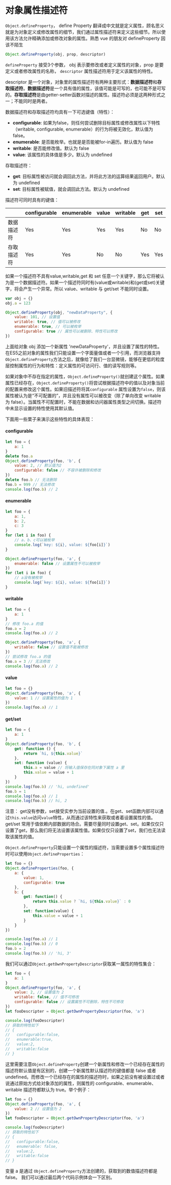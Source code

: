 # 对象属性描述符



`Object.defineProperty`， define Property 翻译成中文就是定义属性，顾名思义就是为对象定义或修改属性的细节，我们通过属性描述符来定义这些细节。所以使用该方法允许精确添加或修改对象的属性。熟悉 vue 的朋友对 defineProperty 因该不陌生

```javascript
Object.defineProperty(obj, prop, descriptor)
```

`defineProperty` 接受3个参数， obj 表示要修改或者定义属性的对象，prop 是要定义或者修改属性的名称， `descriptor` 属性描述符用于定义该属性的特性。

descriptor 是一个对象，对象里的属性描述符有两种主要形式：**数据描述符**和**存取描述符**。**数据描述符**是一个具有值的属性，该值可能是可写的，也可能不是可写的。**存取描述符**是由getter-setter函数对描述的属性。描述符必须是这两种形式之一；不能同时是两者。

数据描述符和存取描述符均具有一下可选键值（特性）：

- **configurable**: 如果为false，则任何尝试删除目标属性或修改属性以下特性（writable, configurable, enumerable）的行为将被无效化，默认值为 false。
- **enumerable**: 是否能枚举。也就是是否能被for-in遍历。默认值为 false
- **writable**: 是否能修改值。默认为 false
- **value**: 该属性的具体值是多少。默认为 undefined

存取描述符：

- **get**: 目标属性被访问就会调回此方法，并将此方法的运算结果返回用户。默认为 undefined
- **set**: 目标属性被赋值，就会调回此方法。默认为 undefined

描述符可同时具有的键值：

|            | configurable | enumerable | value | writable | get  | set  |
| ---------- | ------------ | ---------- | ----- | -------- | ---- | ---- |
| 数据描述符 | Yes          | Yes        | Yes   | Yes      | No   | No   |
| 存取描述符 | Yes          | Yes        | No    | No       | Yes  | Yes  |
如果一个描述符不具有value,writable,get 和 set 任意一个关键字，那么它将被认为是一个数据描述符。如果一个描述符同时有(value或writable)和(get或set)关键字，将会产生一个异常。所以 value、writable 与 get/set 不能同时设置。 


```javascript
var obj = {}
obj.a = 123

Object.defineProperty(obj, "newDataProperty", {
    value: 101, // 设置值
    writable: true, // 值可以被修改
    enumerable: true, // 可以被枚举
    configurable: true // 属性可以被删除、特性可以修改
})
```

上面给对象 obj 添加一个新属性 'newDataProperty'，并且设置了属性的特性。在ES5之前对象的属性我们只能设置一个字面量值或者一个引用，而浏览器支持`Object.defineProperty`方法之后，就像给了我们一台显微镜，能够在更低的粒度层控制属性的行为和特性：定义属性的可访问行、值的读写规则等。

如果对象中不存在指定的属性，`Object.defineProperty()`就创建这个属性。如果属性已经存在，`Object.defineProperty()`将尝试根据描述符中的值以及对象当前的配置来修改这个属性。如果旧描述符将其`configurable` 属性设置为`false`，则该属性被认为是“不可配置的”，并且没有属性可以被改变（除了单向改变 writable 为 false）。当属性不可配置时，不能在数据和访问器属性类型之间切换。描述符中未显示设置的特性使用其默认值。

下面用一些栗子来演示这些特性的具体表现：

#### configurable

```javascript
let foo = {
    a: 1
}
delete foo.a
Object.defineProperty(foo, 'b', {
    value: 2, // 默认值为2
    configurable: false // 不容许被删除和修改
})
delete foo.b // 无法删除
foo.b = 999 // 无法修改
console.log(foo.b) // 2 
```

#### **enumerable**

```javascript
let foo = {
    a: 1,
    b: 2,
    c: 3
}
for (let i in foo) {
    // a、b、c可以被枚举
    console.log(`key: ${i}, value: ${foo[i]}`)
}

Object.defineProperty(foo, 'a', {
    enumerable: false // 设置属性不可以被枚举
})
for (let i in foo) {
    // a没有被枚举
    console.log(`key: ${i}, value: ${foo[i]}`)
}
```

#### writable

```javascript
let foo = {
    a: 1
}
// 修改 foo.a 的值
foo.a = 2 
console.log(foo.a) // 2

Object.defineProperty(foo, 'a', {
    writable: false // 设置值不能被修改
})
// 尝试修改 foo.a 的值
foo.a = 3 // 无法修改
console.log(foo.a) // 2
```

#### value

```javascript
let foo = {}
Object.defineProperty(foo, 'a', {
    value: 1 // 设置属性的值为 1
})
console.log(foo.a) // 1
```

#### get/set

```javascript
let foo = {
    a: 1
}
Object.defineProperty(foo, 'b', {
    get: function () {
        return `hi, ${this.value}`
    },
    set: function (value) {
        this.a = value // 将输入值保存在同对象下属性 a 里
        this.value = value + 1
    }
})
console.log(foo.b) // 'hi, undefined'
foo.b = 1
console.log(foo.a) // 1
console.log(foo.b) // hi, 2
```

注意： get没有参数，set接受实参为当前设置的值.。在get、set函数内部可以通过`this.value`访问`value`特性，从而通过该特性来获取或者着设置属性的值。get/set 常用于值依赖内部数据的场合。需要尽量同时设置get、set。如果仅仅只设置了get，那么我们将无法设置该属性值。如果仅仅只设置了set，我们也无法读取该属性的值。

`Object.defineProperty`只能设置一个属性的描述符，当需要设置多个属性描述符时可以使用`Object.defineProperties`：

```javascript
let foo = {}
Object.defineProperties(foo, {
    a: {
        value: 1,
        configurable: true
    },
    b: {
        get: function() {
            return this.value ? `hi, ${this.value}` : 0
        },
        set: function(value) {
            this.value = value + 1
        }
    }
})

console.log(foo.a) // 1
console.log(foo.b) // 0
foo.b = 2
console.log(foo.b) // 'hi, 3'
```

我们可以通过`Object.getOwnPropertyDescriptor`获取某一属性的特性集合：

```javascript
let foo = {
    a: 1
}
Object.defineProperty(foo, 'a', {
    value: 2, // 设置值为 2
    writable: false, // 值不可修改
    configurable: false // 设置属性不可删除，特性不可修改
})
let fooDescripter = Object.getOwnPropertyDescriptor(foo, 'a')

console.log(fooDescripter)
// 获取的特性如下
// {
//   configurable:false,
//   enumerable:true,
//   value:2,
//   writable:false
// }
```

这里需要注意`Object.defineProperty`创建一个新属性和修改一个已经存在属性的描述符默认值是有区别的，创建一个新属性默认描述符的键值都是 false 或者 undefined。而修改一个已经存在的属性的描述符时，如果之前没有被设置过或者说通过原始方式给对象添加的属性，则属性的 configurable、enumerable、writable 描述符都默认为 true。举个例子：

```javascript
let foo = {}
Object.defineProperty(foo, 'a', {
    value: 2 // 设置值为 2
})
let fooDescripter = Object.getOwnPropertyDescriptor(foo, 'a')

console.log(fooDescripter)
// 获取的特性如下
// {
//   configurable:false,
//   enumerable: false,
//   value:2,
//   writable:false
// }
```

变量 a 是通过  `Object.defineProperty`方法创建的，获取到的数值描述符都是 false。 我们可以通过最后两个代码示例体会一下区别。